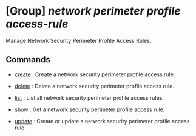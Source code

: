 # [Group] _network perimeter profile access-rule_

Manage Network Security Perimeter Profile Access Rules.

## Commands

- [create](/Commands/network/perimeter/profile/access-rule/_create.md)
: Create a network security perimeter profile access rule.

- [delete](/Commands/network/perimeter/profile/access-rule/_delete.md)
: Delete a network security perimeter profile access rule.

- [list](/Commands/network/perimeter/profile/access-rule/_list.md)
: List all network security perimeter profile access rules.

- [show](/Commands/network/perimeter/profile/access-rule/_show.md)
: Get a network security perimeter profile access rule.

- [update](/Commands/network/perimeter/profile/access-rule/_update.md)
: Create or update a network security perimeter profile access rule.
